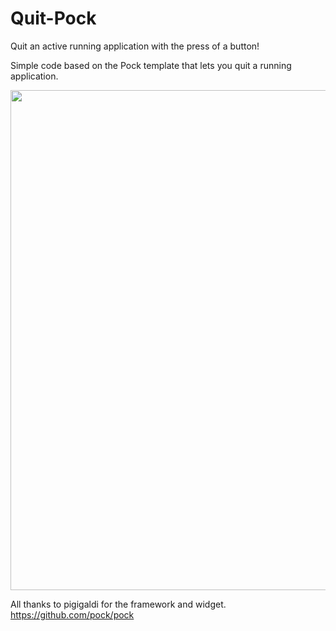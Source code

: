 # Quit-Pock
Quit an active running application with the press of a button!

Simple code based on the Pock template that lets you quit a running application.
<p align="center">
  <img width="800" src="https://i.imgur.com/HpuWvz8.png"/>
</p>

All thanks to pigigaldi for the framework and widget.
https://github.com/pock/pock
